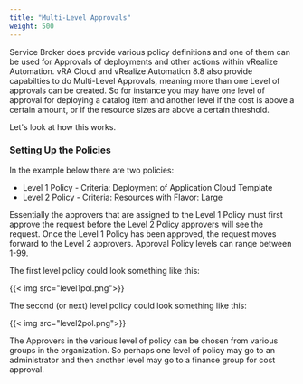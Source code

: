 ```yaml
---
title: "Multi-Level Approvals"
weight: 500
---
```



Service Broker does provide various policy definitions and one of them can be used for Approvals of deployments and other actions within vRealize Automation. vRA Cloud and vRealize Automation 8.8 also provide capabilties to do Multi-Level Approvals, meaning more than one Level of approvals can be created. So for instance you may have one level of approval for deploying a catalog item and another level if the cost is above a certain amount, or if the resource sizes are above a certain threshold. 

Let's look at how this works.

### Setting Up the Policies

In the example below there are two policies:

 - Level 1 Policy - 
         Criteria: Deployment of Application Cloud Template
 - Level 2 Policy - 
         Criteria: Resources with Flavor: Large

Essentially the approvers that are assigned to the Level 1 Policy must first approve the request before the Level 2 Policy approvers will see the request. Once the Level 1 Policy has been approved, the request moves forward to the Level 2 approvers. Approval Policy levels can range between 1-99. 

The first level policy could look something like this:

{{< img src="level1pol.png">}}

The second (or next) level policy could look something like this:

{{< img src="level2pol.png">}}

The Approvers in the various level of policy can be chosen from various groups in the organization. So perhaps one level of policy may go to an administrator and then another level may go to a finance group for cost approval.



